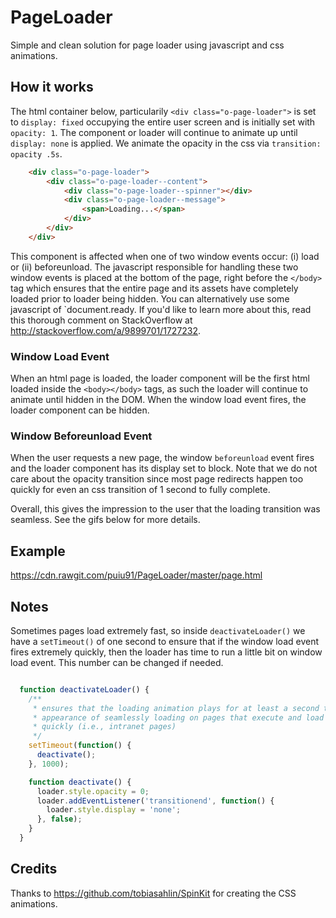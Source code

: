 # PageLoader

Simple and clean solution for page loader using javascript and css animations. 

## How it works

The html container below, particularily `<div class="o-page-loader">` is set to `display: fixed` occupying the entire user screen and is initially set with `opacity: 1`. The component or loader will continue to animate up until `display: none` is applied. We animate the opacity in the css via `transition: opacity .5s`.

```html
    <div class="o-page-loader">
        <div class="o-page-loader--content">
            <div class="o-page-loader--spinner"></div>
            <div class="o-page-loader--message">
                <span>Loading...</span>
            </div>
        </div>
    </div>
```

This component is affected when one of two window events occur: (i) load or (ii) beforeunload. The javascript responsible for handling these two window events is placed at the bottom of the page, right before the `</body>` tag which ensures that the entire page and its assets have completely loaded prior to loader being hidden. You can alternatively use some javascript of `document.ready. If you'd like to learn more about this, read this thorough comment on StackOverflow at http://stackoverflow.com/a/9899701/1727232.

### Window Load Event

When an html page is loaded, the loader component will be the first html loaded inside the `<body></body>` tags, as such the loader will continue to animate until hidden in the DOM. When the window load event fires, the loader component can be hidden.

### Window Beforeunload Event

When the user requests a new page, the window `beforeunload` event fires and the loader component has its display set to block. Note that we do not care about the opacity transition since most page redirects happen too quickly for even an css transition of 1 second to fully complete.

Overall, this gives the impression to the user that the loading transition was seamless. See the gifs below for more details.
 
## Example

https://cdn.rawgit.com/puiu91/PageLoader/master/page.html

## Notes

Sometimes pages load extremely fast, so inside `deactivateLoader()` we have a `setTimeout()` of one second to ensure that if the window load event fires extremely quickly, then the loader has time to run a little bit on window load event. This number can be changed if needed.

```js

  function deactivateLoader() {
    /**
     * ensures that the loading animation plays for at least a second to give the 
     * appearance of seamlessly loading on pages that execute and load extremely 
     * quickly (i.e., intranet pages)
     */
    setTimeout(function() {
      deactivate();
    }, 1000);

    function deactivate() {
      loader.style.opacity = 0;
      loader.addEventListener('transitionend', function() {
        loader.style.display = 'none';
      }, false);
    }
  }

```
## Credits

Thanks to https://github.com/tobiasahlin/SpinKit for creating the CSS animations.
